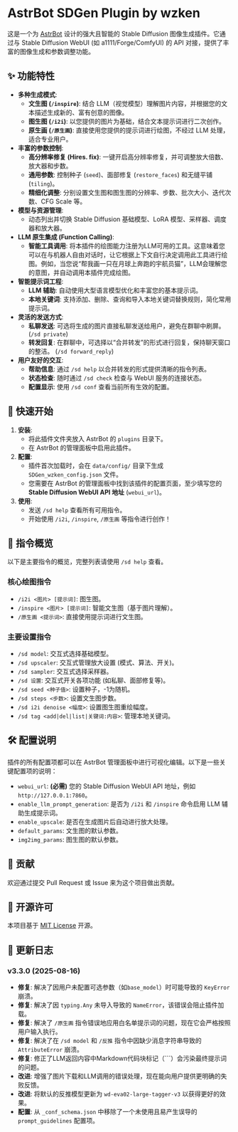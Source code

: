 # AstrBot SDGen Plugin by wzken

这是一个为 [AstrBot](https://github.com/Soulter/AstrBot) 设计的强大且智能的 Stable Diffusion 图像生成插件。它通过与 Stable Diffusion WebUI (如 a1111/Forge/ComfyUI) 的 API 对接，提供了丰富的图像生成和参数调整功能。

## ✨ 功能特性

- **多种生成模式**:
  - **文生图 (`/inspire`)**: 结合 LLM（视觉模型）理解图片内容，并根据您的文本描述生成新的、富有创意的图像。
  - **图生图 (`/i2i`)**: 以您提供的图片为基础，结合文本提示词进行二次创作。
  - **原生画 (`/原生画`)**: 直接使用您提供的提示词进行绘图，不经过 LLM 处理，适合专业用户。
- **丰富的参数控制**:
  - **高分辨率修复 (Hires. fix)**: 一键开启高分辨率修复，并可调整放大倍数、放大器和步数。
  - **通用参数**: 控制种子 (`seed`)、面部修复 (`restore_faces`) 和无缝平铺 (`tiling`)。
  - **精细化调整**: 分别设置文生图和图生图的分辨率、步数、批次大小、迭代次数、CFG Scale 等。
- **模型与资源管理**:
  - 动态列出并切换 Stable Diffusion 基础模型、LoRA 模型、采样器、调度器和放大器。
- **LLM 原生集成 (Function Calling)**:
  - **智能工具调用**: 将本插件的绘图能力注册为LLM可用的工具。这意味着您可以在与机器人自由对话时，让它根据上下文自行决定调用此工具进行绘图。例如，当您说“帮我画一只在月球上奔跑的宇航员猫”，LLM会理解您的意图，并自动调用本插件完成绘图。
- **智能提示词工程**:
  - **LLM 辅助**: 自动使用大型语言模型优化和丰富您的基本提示词。
  - **本地关键词**: 支持添加、删除、查询和导入本地关键词替换规则，简化常用提示词。
- **灵活的发送方式**:
  - **私聊发送**: 可选将生成的图片直接私聊发送给用户，避免在群聊中刷屏。 (`/sd private`)
  - **转发回复**: 在群聊中，可选择以“合并转发”的形式进行回复，保持聊天窗口的整洁。 (`/sd forward_reply`)
- **用户友好的交互**:
  - **帮助信息**: 通过 `/sd help` 以合并转发的形式提供清晰的指令列表。
  - **状态检查**: 随时通过 `/sd check` 检查与 WebUI 服务的连接状态。
  - **配置显示**: 使用 `/sd conf` 查看当前所有生效的配置。

## 🚀 快速开始

1.  **安装**:
    *   将此插件文件夹放入 AstrBot 的 `plugins` 目录下。
    *   在 AstrBot 的管理面板中启用此插件。
2.  **配置**:
    *   插件首次加载时，会在 `data/config/` 目录下生成 `SDGen_wzken_config.json` 文件。
    *   您需要在 AstrBot 的管理面板中找到该插件的配置页面，至少填写您的 **Stable Diffusion WebUI API 地址** (`webui_url`)。
3.  **使用**:
    *   发送 `/sd help` 查看所有可用指令。
    *   开始使用 `/i2i`, `/inspire`, `/原生画` 等指令进行创作！

## 📝 指令概览

以下是主要指令的概览，完整列表请使用 `/sd help` 查看。

### 核心绘图指令

- `/i2i <图片> [提示词]`: 图生图。
- `/inspire <图片> [提示词]`: 智能文生图（基于图片理解）。
- `/原生画 <提示词>`: 直接使用提示词进行文生图。

### 主要设置指令

- `/sd model`: 交互式选择基础模型。
- `/sd upscaler`: 交互式管理放大设置 (模式、算法、开关)。
- `/sd sampler`: 交互式选择采样器。
- `/sd 设置`: 交互式开关各项功能 (如私聊、面部修复等)。
- `/sd seed <种子值>`: 设置种子，-1为随机。
- `/sd steps <步数>`: 设置文生图步数。
- `/sd i2i denoise <幅度>`: 设置图生图重绘幅度。
- `/sd tag <add|del|list|关键词:内容>`: 管理本地关键词。

## 🛠️ 配置说明

插件的所有配置项都可以在 AstrBot 管理面板中进行可视化编辑。以下是一些关键配置项的说明：

- `webui_url`: **(必需)** 您的 Stable Diffusion WebUI API 地址，例如 `http://127.0.0.1:7860`。
- `enable_llm_prompt_generation`: 是否为 `/i2i` 和 `/inspire` 命令启用 LLM 辅助生成提示词。
- `enable_upscale`: 是否在生成图片后自动进行放大处理。
- `default_params`: 文生图的默认参数。
- `img2img_params`: 图生图的默认参数。

## 🤝 贡献

欢迎通过提交 Pull Request 或 Issue 来为这个项目做出贡献。

## 📄 开源许可

本项目基于 [MIT License](LICENSE) 开源。

## 📜 更新日志

### v3.3.0 (2025-08-16)
- **修复**: 解决了因用户未配置可选参数（如`base_model`）时可能导致的 `KeyError` 崩溃。
- **修复**: 解决了因 `typing.Any` 未导入导致的 `NameError`，该错误会阻止插件加载。
- **修复**: 解决了 `/原生画` 指令错误地应用白名单提示词的问题，现在它会严格按照用户输入执行。
- **修复**: 解决了在 `/sd model` 和 `/反推` 指令中因缺少消息字符串导致的 `AttributeError` 崩溃。
- **修复**: 修正了LLM返回内容中Markdown代码块标记（```）会污染最终提示词的问题。
- **改进**: 增强了图片下载和LLM调用的错误处理，现在能向用户提供更明确的失败反馈。
- **改进**: 将默认的反推模型更新为 `wd-eva02-large-tagger-v3` 以获得更好的效果。
- **配置**: 从 `_conf_schema.json` 中移除了一个未使用且易产生误导的 `prompt_guidelines` 配置项。
